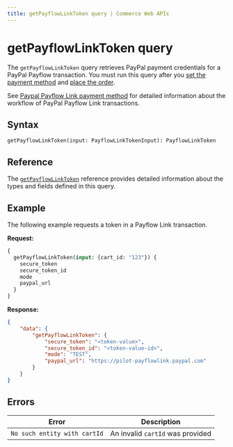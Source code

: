 ```yaml
---
title: getPayflowLinkToken query | Commerce Web APIs
---
```


# getPayflowLinkToken query

The `getPayflowLinkToken` query retrieves PayPal payment credentials for a PayPal Payflow transaction. You must run this query after you [set the payment method](../../cart/mutations/set-payment-method.md) and [place the order](../../cart/mutations/place-order.md).

See [Paypal Payflow Link payment method](../../../payment-methods/payflow-link.md) for detailed information about the workflow of PayPal Payflow Link transactions.

## Syntax

`getPayflowLinkToken(input: PayflowLinkTokenInput): PayflowLinkToken`

## Reference

The [`getPayflowLinkToken`](https://developer.adobe.com/commerce/webapi/graphql-api/index.html#query-getPayflowLinkToken) reference provides detailed information about the types and fields defined in this query.

## Example

The following example requests a token in a Payflow Link transaction.

**Request:**

```graphql
{
  getPayflowLinkToken(input: {cart_id: "123"}) {
    secure_token
    secure_token_id
    mode
    paypal_url
  }
}
```

**Response:**

```json
{
    "data": {
        "getPayflowLinkToken": {
            "secure_token": "<token-value>",
            "secure_token_id": "<token-value-id>",
            "mode": "TEST",
            "paypal_url": "https://pilot-payflowlink.paypal.com"
        }
    }
}
```

## Errors

Error | Description
--- | ---
`No such entity with cartId` | An invalid `cartId` was provided
